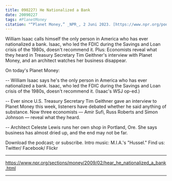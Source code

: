 ```yaml
---
title: 090227) He Nationalized a Bank
date: 20090227
tags: #PlanetMoney
citation: "“Planet Money,” _NPR_, 2 Juni 2023. [https://www.npr.org/podcasts/510289/planet-money](https://www.npr.org/podcasts/510289/planet-money) (diakses 4 Juni 2023)."
---
```


William Isaac calls himself the only person in America who has ever nationalized a bank. Isaac, who led the FDIC during the Savings and Loan crisis of the 1980s, doesn't recommend it. Plus: Economists reveal what they heard in Treasury Secretary Tim Geithner's interview with Planet Money, and an architect watches her business disappear.

On today's Planet Money:

-- William Isaac says he's the only person in America who has ever nationalized a bank. Isaac, who led the FDIC during the Savings and Loan crisis of the 1980s, doesn't recommend it. (Isaac's WSJ op-ed.)

-- Ever since U.S. Treasury Secretary Tim Geithner gave an interview to Planet Money this week, listeners have debated whether he said anything of substance. Now three economists — Amir Sufi, Russ Roberts and Simon Johnson — reveal what they heard.

-- Architect Celeste Lewis runs her own shop in Portland, Ore. She says business has almost dried up, and the end may not be far.

Download the podcast; or subscribe. Intro music: M.I.A.'s "Hussel." Find us: Twitter/ Facebook/ Flickr

----

https://www.npr.org/sections/money/2009/02/hear_he_nationalized_a_bank.html



----
